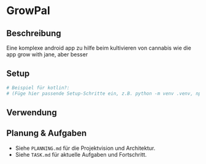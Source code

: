 # GrowPal

## Beschreibung
Eine komplexe android app zu hilfe beim kultivieren von cannabis wie die app grow with jane, aber besser

## Setup
<!-- Anweisungen, wie das Projekt aufgesetzt wird (z.B. Abhängigkeiten installieren) -->

```bash
# Beispiel für kotlin?:
# (Füge hier passende Setup-Schritte ein, z.B. python -m venv .venv, npm install)
```

## Verwendung
<!-- Anweisungen zur Benutzung des Projekts/Scripts -->

## Planung & Aufgaben
- Siehe `PLANNING.md` für die Projektvision und Architektur.
- Siehe `TASK.md` für aktuelle Aufgaben und Fortschritt.
